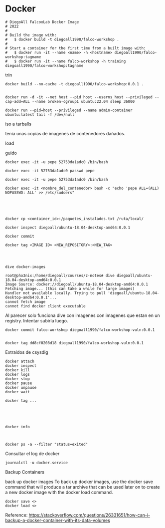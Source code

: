 # Docker


    # DiegoAll FalcoxLab Docker Image
    # 2022
    #
    # Build the image with:
    #   $ docker build -t diegoall1990/falco-workshop .
    #
    # Start a container for the first time from a built image with:
    #   $ docker run -it --name <name> -h <hostname> diegoall1990/falco-workshop:tagname
    #   $ docker run -it --name falco-workshop -h training diegoall1990/falco-workshop:tagname

    

trin

    docker build --no-cache -t diegoall1990/falco-workshop:0.0.1 .


    docker run -d -it --net host --pid host --userns host --privileged --cap-add=ALL --name broken-cgroup1 ubuntu:22.04 sleep 36000

    docker run --pid=host --privileged --name admin-container ubuntu:latest tail -f /dev/null



iso a tarballs

tenia unas copias de imagenes de contenedores dañados.


load

guido



    docker exec -it -u pepe 52753da1adc0 /bin/bash

    docker exec -it 52753da1adc0 passwd pepe

    docker exec -it -u pepe 52753da1adc0 /bin/bash

    docker exec -it <nombre_del_contenedor> bash -c "echo 'pepe ALL=(ALL) NOPASSWD: ALL' >> /etc/sudoers"



    
    
    docker cp <container_id>:/paquetes_instalados.txt /ruta/local/

    docker inspect diegoall/ubuntu-18.04-desktop-amd64:0.0.1

    docker commit

    docker tag <IMAGE ID> <NEW_REPOSITORY>:<NEW_TAG>




    dive docker-images

    root@pho3nix:/home/diegoall/courses/z-notes# dive diegoall/ubuntu-18.04-desktop-amd64:0.0.1
    Image Source: docker://diegoall/ubuntu-18.04-desktop-amd64:0.0.1
    Fetching image... (this can take a while for large images)
    Handler not available locally. Trying to pull 'diegoall/ubuntu-18.04-desktop-amd64:0.0.1'...
    cannot fetch image
    cannot find docker client executable

Al parecer solo funciona dive con imagenes con imagenes que estan en un registry. Intentar subirla luego.



    docker commit falco-workshop diegoall1990/falco-workshop-vuln:0.0.1


    docker tag dd8cf0208d18 diegoall1990/falco-workshop-vuln:0.0.1



Extraidos de csysdig

    docker attach
    docker inspect
    docker kill
    docker logs
    docker stop
    docker pause
    docker unpause
    docker wait

    docker tag ...





    docker info



    docker ps -a --filter "status=exited"


Consultar el log de docker

    journalctl -u docker.service


Backup Containers


back up docker images
To back up docker images, use the docker save command that will produce a tar archive that can be used later on to create a new docker image with the docker load command.

    docker save <>
    docker load <>

Reference: https://stackoverflow.com/questions/26331651/how-can-i-backup-a-docker-container-with-its-data-volumes